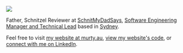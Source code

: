 [![](https://user-images.githubusercontent.com/608191/172973305-6ed30f3c-51e9-4b11-b7c5-ca0f6ff015c7.jpg)](https://murty.au)

Father, Schnitzel Reviewer at [SchnitMyDadSays](http://schnitmydadsays.com/), [Software Engineering Manager and Technical Lead](https://murty.au/tags/Career/) based in [Sydney](https://maps.app.goo.gl/mhYJMKVGZJf7Lev77).

Feel free to visit [my website at murty.au](https://murty.au), [view my website's code](https://github.com/brendanmurty/site), or [connect with me on LinkedIn](https://linkedin.com/in/brendanmurty).
